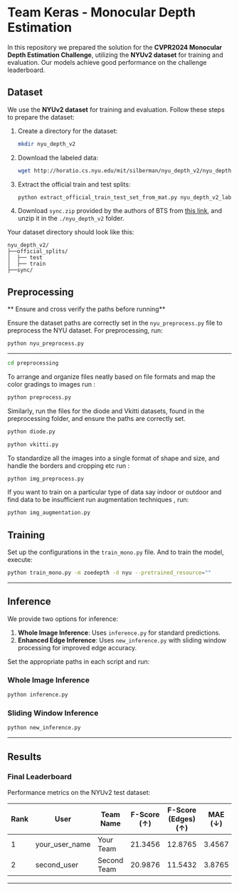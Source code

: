 # Team Keras - Monocular Depth Estimation 

In this repository we prepared the solution for the **CVPR2024 Monocular Depth Estimation Challenge**, utilizing the **NYUv2 dataset** for training and evaluation. Our models achieve good performance on the challenge leaderboard.

## Dataset  
We use the **NYUv2 dataset** for training and evaluation. Follow these steps to prepare the dataset:

1. Create a directory for the dataset:
   ```bash
   mkdir nyu_depth_v2
   ```

2. Download the labeled data:
   ```bash
   wget http://horatio.cs.nyu.edu/mit/silberman/nyu_depth_v2/nyu_depth_v2_labeled.mat
   ```

3. Extract the official train and test splits:
   ```bash
   python extract_official_train_test_set_from_mat.py nyu_depth_v2_labeled.mat splits.mat ./nyu_depth_v2/official_splits/
   ```

4. Download `sync.zip` provided by the authors of BTS from [this link](https://drive.google.com/file/d/1AysroWpfISmm-yRFGBgFTrLy6FjQwvwP/view), and unzip it in the `./nyu_depth_v2` folder.

Your dataset directory should look like this:

```
nyu_depth_v2/
├──official_splits/
│  ├── test
│  ├── train
├──sync/
```

## Preprocessing
** Ensure and cross verify the paths before running**

Ensure the dataset paths are correctly set in the `nyu_preprocess.py` file to preprocess the NYU dataset. For preprocessing, run:

```bash
python nyu_preprocess.py
```

---

```bash
cd preprocessing
```
To arrange and organize files neatly based on file formats and map the color gradings to images run :
```bash
python preprocess.py
```

Similarly, run the files for the diode and Vkitti datasets, found in the preprocessing folder, and ensure the paths are correctly set.

```bash
python diode.py
```
```bash
python vkitti.py
```

To standardize all the images into a single format of shape and size, and handle the borders and cropping etc run :

```bash
python img_preprocess.py
```
If you want to train on a particular type of data say indoor or outdoor and find data to be insufficient run augmentation techniques , run:


```bash
python img_augmentation.py
```


## Training  
Set up the configurations in the `train_mono.py` file. And to train the model, execute:  

```bash
python train_mono.py -m zoedepth -d nyu --pretrained_resource=""
```

---

## Inference  

We provide two options for inference:
1. **Whole Image Inference**: Uses `inference.py` for standard predictions.  
2. **Enhanced Edge Inference**: Uses `new_inference.py` with sliding window processing for improved edge accuracy.  

Set the appropriate paths in each script and run:  

### Whole Image Inference  
```bash
python inference.py
```

### Sliding Window Inference  
```bash
python new_inference.py
```

---

## Results  

### Final Leaderboard  
Performance metrics on the NYUv2 test dataset:  

| Rank | User           | Team Name    | F-Score (↑) | F-Score (Edges) (↑) | MAE (↓) | RMSE (↓) | AbsRel (↓) | Edge Accuracy (↑) | Edge Completion (↑) |
|------|----------------|--------------|-------------|----------------------|---------|----------|------------|--------------------|----------------------|
| 1    | your_user_name | Your Team    | 21.3456     | 12.8765             | 3.4567  | 6.5432   | 18.7654    | 3.9876             | 7.2345              |
| 2    | second_user    | Second Team  | 20.9876     | 11.5432             | 3.8765  | 6.9876   | 19.2345    | 4.1234             | 8.1234              |

---
